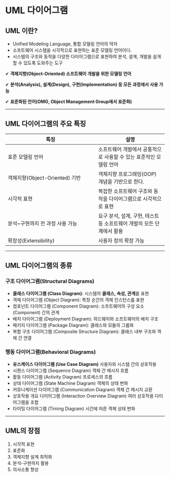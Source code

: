 # UML 다이어그램

## UML 이란?

* Unified Modeling Language, 통합 모델링 언어의 약자
* 소프트웨어 시스템을 시각적으로 표현하는 표준 모델링 언어이다.
* 시스템의 구조와 동작을 다양한 다이어그램으로 표현하여 분석, 셜계, 개발을 쉽게 할 수 있도록 도와주는 도구

✔ **객체지향(Object-Oriented) 소프트웨어 개발을 위한 모델링 언어**

✔ **분석(Analysis), 설계(Design), 구현(Implementation) 등 모든 과정에서 사용 가능**&#x20;

✔ **표준화된 언어(OMG, Object Management Group에서 표준화)**

***

## UML 다이어그램의 주요 특징

<table><thead><tr><th width="270">특징</th><th>설명</th></tr></thead><tbody><tr><td>표준 모델링 언어</td><td>소프트웨어 개발에서 공통적으로 사용할 수 있는 표준적인 모델링 언어</td></tr><tr><td>객체지향(Object-Oriented) 기반</td><td>객체지향 프로그래밍(OOP) 개념을 기반으로 한다.</td></tr><tr><td>시각적 표현</td><td>복잡한 소프트웨어 구조와 동작을 다이어그램으로 시각적으로 표현</td></tr><tr><td>분석~구현까지 전 과정 사용 가능</td><td>요구 분석, 설계, 구현, 테스트 등 소프트웨어 개발의 모든 단계에서 활용</td></tr><tr><td>확장성(Extensibility)</td><td>사용자 정의 확장 가능</td></tr></tbody></table>

***

## UML 다이어그램의 종류

### 구조 다이어그램(Structural Diagrams)

* **클래스 다이어그램 (Class Diagram)**: 시스템의 **클래스, 속성, 관계**를 표현
* 객체 다이어그램 (Object Diagram): 특정 순간의 객체 인스턴스를 표현
* 컴포넌트 다이어그램 (Component Diagram): 소프트웨어의 구성 요소(Component) 간의 관계
* 배치 다이어그램 (Deployment Diagram): 하드웨어와 소프트웨어의 배치 구조
* 패키지 다이어그램 (Package Diagram): 클래스와 모듈의 그룹화
* 복합 구조 다이어그램 (Composite Structure Diagram): 클래스 내부 구조와 객체 간 연결

### 행동 다이어그램(Behavioral Diagrams)

* **유스케이스 다이어그램 (Use Case Diagram)** 사용자와 시스템 간의 상호작용
* 시퀀스 다이어그램 (Sequence Diagram) 객체 간 메시지 흐름
* 활동 다이어그램 (Activity Diagram) 프로세스의 흐름
* 상태 다이어그램 (State Machine Diagram) 객체의 상태 변화
* 커뮤니케이션 다이어그램 (Communication Diagram) 객체 간 메시지 교환
* 상호작용 개요 다이어그램 (Interaction Overview Diagram) 여러 상호작용 다이어그램을 조합
* 타이밍 다이어그램 (Timing Diagram) 시간에 따른 객체 상태 변화

***

## UML의 장점

1. 시각적 표현
2. 표준화
3. 객체지향 설계 최적화
4. 분석-구현까지 활용
5. 의사소통 향상
